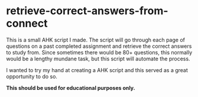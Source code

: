 # retrieve-correct-answers-from-connect

This is a small AHK script I made. The script will go through each page of questions on a past completed assignment and retrieve the correct answers to study from. Since sometimes there would be 80+ questions, this normally would be a lengthy mundane task, but this script will automate the process.

I wanted to try my hand at creating a AHK script and this served as a great opportunity to do so. 

**This should be used for educational purposes only.**
